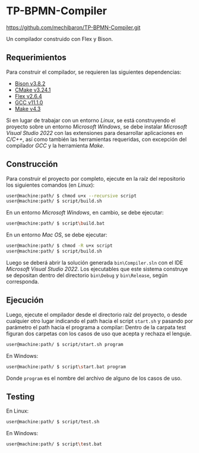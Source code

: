 # TP-BPMN-Compiler
https://github.com/mechibaron/TP-BPMN-Compiler.git

Un compilador construido con Flex y Bison.

## Requerimientos

Para construir el compilador, se requieren las siguientes dependencias:

* [Bison v3.8.2](https://www.gnu.org/software/bison/)
* [CMake v3.24.1](https://cmake.org/)
* [Flex v2.6.4](https://github.com/westes/flex)
* [GCC v11.1.0](https://gcc.gnu.org/)
* [Make v4.3](https://www.gnu.org/software/make/)

Si en lugar de trabajar con un entorno _Linux_, se está construyendo el proyecto sobre un entorno _Microsoft Windows_, se debe instalar _Microsoft Visual Studio 2022_ con las extensiones para desarrollar aplicaciones en _C/C++_, así como también las herramientas requeridas, con excepción del compilador _GCC_ y la herramienta _Make_.

## Construcción

Para construir el proyecto por completo, ejecute en la raíz del repositorio los siguientes comandos (en _Linux_):

```bash
user@machine:path/ $ chmod u+x --recursive script
user@machine:path/ $ script/build.sh
```

En un entorno _Microsoft Windows_, en cambio, se debe ejecutar:

```bash
user@machine:path/ $ script\build.bat
```

En un entorno _Mac OS_, se debe ejecutar:
```bash
user@machine:path/ $ chmod -R u+x script
user@machine:path/ $ script/build.sh

```

Luego se deberá abrir la solución generada `bin\Compiler.sln` con el IDE _Microsoft Visual Studio 2022_. Los ejecutables que este sistema construye se depositan dentro del directorio `bin\Debug` y `bin\Release`, según corresponda.

## Ejecución

Luego, ejecute el ompilador desde el directorio raíz del proyecto, o desde cualquier otro lugar indicando el path hacia el script `start.sh` y pasando por parámetro el path hacia el programa a compilar:
Dentro de la carpata test figuran dos carpetas con los casos de uso que acepta y rechaza el lenguje. 

```bash
user@machine:path/ $ script/start.sh program
```

En Windows:

```bash
user@machine:path/ $ script\start.bat program
```
Donde `program` es el nombre del archivo de alguno de los casos de uso.

## Testing

En Linux:

```bash
user@machine:path/ $ script/test.sh
```

En Windows:

```bash
user@machine:path/ $ script\test.bat
```


